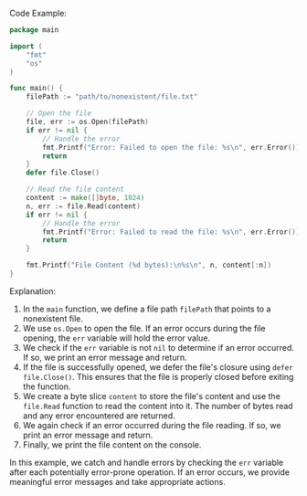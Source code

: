 

Code Example:
```go
package main

import (
	"fmt"
	"os"
)

func main() {
	filePath := "path/to/nonexistent/file.txt"

	// Open the file
	file, err := os.Open(filePath)
	if err != nil {
		// Handle the error
		fmt.Printf("Error: Failed to open the file: %s\n", err.Error())
		return
	}
	defer file.Close()

	// Read the file content
	content := make([]byte, 1024)
	n, err := file.Read(content)
	if err != nil {
		// Handle the error
		fmt.Printf("Error: Failed to read the file: %s\n", err.Error())
		return
	}

	fmt.Printf("File Content (%d bytes):\n%s\n", n, content[:n])
}
```

Explanation:
1. In the `main` function, we define a file path `filePath` that points to a nonexistent file.
2. We use `os.Open` to open the file. If an error occurs during the file opening, the `err` variable will hold the error value.
3. We check if the `err` variable is not `nil` to determine if an error occurred. If so, we print an error message and return.
4. If the file is successfully opened, we defer the file's closure using `defer file.Close()`. This ensures that the file is properly closed before exiting the function.
5. We create a byte slice `content` to store the file's content and use the `file.Read` function to read the content into it. The number of bytes read and any error encountered are returned.
6. We again check if an error occurred during the file reading. If so, we print an error message and return.
7. Finally, we print the file content on the console.

In this example, we catch and handle errors by checking the `err` variable after each potentially error-prone operation. If an error occurs, we provide meaningful error messages and take appropriate actions.